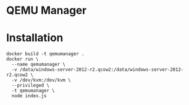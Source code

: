 # QEMU Manager

# Installation

```
docker build -t qemumanager .
docker run \
  --name qemumanager \
  -v /data/windows-server-2012-r2.qcow2:/data/windows-server-2012-r2.qcow2 \
  -v /dev/kvm:/dev/kvm \
  --privileged \
  -t qemumanager \
  node index.js
```
